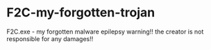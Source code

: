 # F2C-my-forgotten-trojan
F2C.exe - my forgotten malware epilepsy warning!! the creator is not responsible for any damages!!

